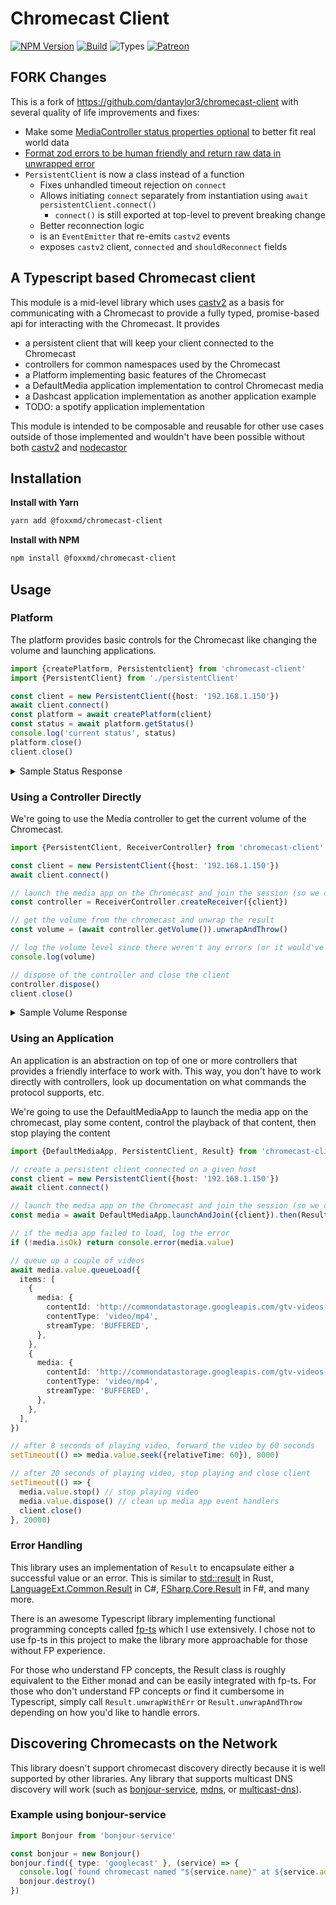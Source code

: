 # Chromecast Client
[![NPM Version][npm-version-image]][npm-url]
[![Build][github-actions-ci-image]][github-actions-ci-url]
![Types][types-image]
[![Patreon][patreon-image]][patreon-url]

## FORK Changes

This is a fork of https://github.com/dantaylor3/chromecast-client with several quality of life improvements and fixes:

* Make some [MediaController status properties optional](https://github.com/dantaylor3/chromecast-client/pull/14) to better fit real world data
* [Format zod errors to be human friendly and return raw data in unwrapped error](https://github.com/dantaylor3/chromecast-client/pull/16)
* `PersistentClient` is now a class instead of a function
  * Fixes unhandled timeout rejection on `connect`
  * Allows initiating `connect` separately from instantiation using `await persistentClient.connect()` 
    * `connect()` is still exported at top-level to prevent breaking change
  * Better reconnection logic
  * is an `EventEmitter` that re-emits `castv2` events
  * exposes `castv2` client, `connected` and `shouldReconnect` fields

## A Typescript based Chromecast client
This module is a mid-level library which uses [castv2](https://github.com/thibauts/node-castv2) as a basis for communicating with a Chromecast to provide a fully typed, promise-based api for interacting with the Chromecast. It provides
* a persistent client that will keep your client connected to the Chromecast
* controllers for common namespaces used by the Chromecast
* a Platform implementing basic features of the Chromecast
* a DefaultMedia application implementation to control Chromecast media
* a Dashcast application implementation as another application example
* TODO: a spotify application implementation

This module is intended to be composable and reusable for other use cases outside of those implemented and wouldn't have been possible without both [castv2](https://github.com/thibauts/node-castv2) and [nodecastor](https://github.com/vincentbernat/nodecastor)

## Installation
**Install with Yarn**
```sh
yarn add @foxxmd/chromecast-client
```

**Install with NPM**
```sh
npm install @foxxmd/chromecast-client
```

## Usage

### Platform
The platform provides basic controls for the Chromecast like changing the volume and launching applications.

```ts
import {createPlatform, Persistentclient} from 'chromecast-client'
import {PersistentClient} from './persistentClient'

const client = new PersistentClient({host: '192.168.1.150'})
await client.connect()
const platform = await createPlatform(client)
const status = await platform.getStatus()
console.log('current status', status)
platform.close()
client.close()
```

<details><summary>Sample Status Response</summary>

```json
{
    "applications": [
        {
            "appId": "E8C28D3C",
            "appType": "WEB",
            "displayName": "Backdrop",
            "iconUrl": "",
            "isIdleScreen": true,
            "launchedFromCloud": false,
            "namespaces": [
                { "name": "urn:x-cast:com.google.cast.debugoverlay" },
                { "name": "urn:x-cast:com.google.cast.cac" },
                { "name": "urn:x-cast:com.google.cast.sse" },
                { "name": "urn:x-cast:com.google.cast.remotecontrol" }
            ],
            "sessionId": "########-####-####-####-############",
            "statusText": "",
            "transportId": "########-####-####-####-############",
            "universalAppId": "E8C28D3C"
        }
    ],
    "userEq": {},
    "volume": {
        "controlType": "attenuation",
        "level": 1,
        "muted": false,
        "stepInterval": 0.05000000074505806
    }
}
```
</details>

### Using a Controller Directly
We're going to use the Media controller to get the current volume of the Chromecast.

```ts
import {PersistentClient, ReceiverController} from 'chromecast-client'

const client = new PersistentClient({host: '192.168.1.150'})
await client.connect()

// launch the media app on the Chromecast and join the session (so we can control the CC)
const controller = ReceiverController.createReceiver({client})

// get the volume from the chromecast and unwrap the result
const volume = (await controller.getVolume()).unwrapAndThrow()

// log the volume level since there weren't any errors (or it would've thrown)
console.log(volume)

// dispose of the controller and close the client
controller.dispose()
client.close()
```

<details><summary>Sample Volume Response</summary>

```json
{
    "controlType": "attenuation",
    "level": 1,
    "muted": false,
    "stepInterval": 0.05000000074505806
}
```
</details>

### Using an Application
An application is an abstraction on top of one or more controllers that provides a friendly interface to work with. This way, you don't have to work directly with controllers, look up documentation on what commands the protocol supports, etc.

We're going to use the DefaultMediaApp to launch the media app on the chromecast, play some content, control the playback of that content, then stop playing the content

```ts
import {DefaultMediaApp, PersistentClient, Result} from 'chromecast-client'

// create a persistent client connected on a given host
const client = new PersistentClient({host: '192.168.1.150'})
await client.connect()

// launch the media app on the Chromecast and join the session (so we can control the CC)
const media = await DefaultMediaApp.launchAndJoin({client}).then(Result.unwrapWithErr)

// if the media app failed to load, log the error
if (!media.isOk) return console.error(media.value)

// queue up a couple of videos
await media.value.queueLoad({
  items: [
    {
      media: {
        contentId: 'http://commondatastorage.googleapis.com/gtv-videos-bucket/big_buck_bunny_1080p.mp4',
        contentType: 'video/mp4',
        streamType: 'BUFFERED',
      },
    },
    {
      media: {
        contentId: 'http://commondatastorage.googleapis.com/gtv-videos-bucket/sample/ElephantsDream.mp4',
        contentType: 'video/mp4',
        streamType: 'BUFFERED',
      },
    },
  ],
})

// after 8 seconds of playing video, forward the video by 60 seconds
setTimeout(() => media.value.seek({relativeTime: 60}), 8000)

// after 20 seconds of playing video, stop playing and close client
setTimeout(() => {
  media.value.stop() // stop playing video
  media.value.dispose() // clean up media app event handlers
  client.close()
}, 20000)
```

### Error Handling
This library uses an implementation of `Result` to encapsulate either a successful value or an error. This is similar to [std::result](https://doc.rust-lang.org/std/result/) in Rust, [LanguageExt.Common.Result](https://louthy.github.io/language-ext/LanguageExt.Core/Common/Result/index.html) in C#, [FSharp.Core.Result](https://fsharp.github.io/fsharp-core-docs/reference/fsharp-core-fsharpresult-2.html) in F#, and many more.

There is an awesome Typescript library implementing functional programming concepts called [fp-ts](https://www.npmjs.com/package/fp-ts) which I use extensively. I chose not to use fp-ts in this project to make the library more approachable for those without FP experience.

For those who understand FP concepts, the Result class is roughly equivalent to the Either monad and can be easily integrated with fp-ts. For those who don't understand FP concepts or find it cumbersome in Typescript, simply call `Result.unwrapWithErr` or `Result.unwrapAndThrow` depending on how you'd like to handle errors.

## Discovering Chromecasts on the Network
This library doesn't support chromecast discovery directly because it is well supported by other libraries. Any library that supports multicast DNS discovery will work (such as [bonjour-service](), [mdns](), or [multicast-dns]()).

### Example using bonjour-service
```ts
import Bonjour from 'bonjour-service'

const bonjour = new Bonjour()
bonjour.find({ type: 'googlecast' }, (service) => {
  console.log(`found chromecast named "${service.name}" at ${service.addresses?.[0]}`)
  bonjour.destroy()
})
```

[github-actions-ci-image]: https://badgen.net/github/checks/dantaylor3/chromecast-client/main?label=build
[github-actions-ci-url]: https://github.com/dantaylor3/chromecast-client/actions/workflows/release-please.yml
[patreon-image]: https://img.shields.io/badge/Patreon-donate-lightgray?logo=patreon
[patreon-url]: https://www.patreon.com/dantaylor
[npm-url]: https://npmjs.org/package/chromecast-client
[npm-version-image]: https://img.shields.io/npm/v/chromecast-client
[types-image]: https://img.shields.io/npm/types/chromecast-client

